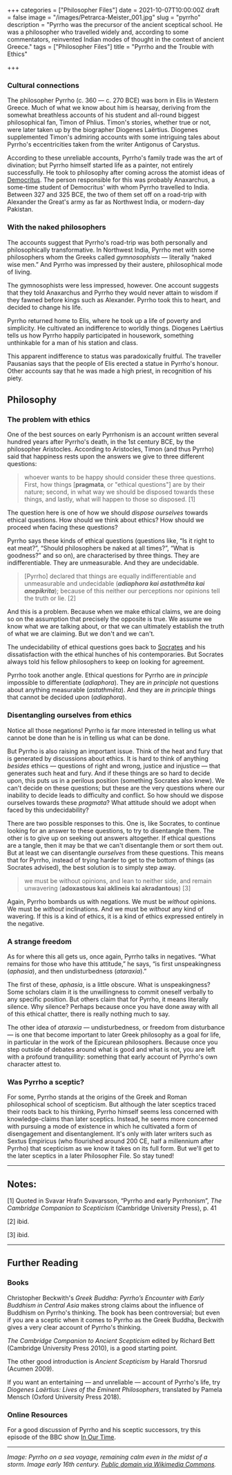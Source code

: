 +++
categories = ["Philosopher Files"]
date = 2021-10-07T10:00:00Z
draft = false
image = "/images/Petrarca-Meister_001.jpg"
slug = "pyrrho"
description = "Pyrrho was the precursor of the ancient sceptical school. He was a philosopher who travelled widely and, according to some commentators, reinvented Indian modes of thought in the context of ancient Greece."
tags = ["Philosopher Files"]
title = "Pyrrho and the Trouble with Ethics"

+++


### **Cultural connections**

The philosopher Pyrrho (c. 360 — c. 270 BCE) was born in Elis in Western Greece. Much of what we know about him is hearsay, deriving from the somewhat breathless accounts of his student and all-round biggest philosophical fan, Timon of Phlius. Timon's stories, whether true or not, were later taken up by the biographer Diogenes Laërtius. Diogenes supplemented Timon's admiring accounts with some intriguing tales about Pyrrho's eccentricities taken from the writer Antigonus of Carystus.

According to these unreliable accounts, Pyrrho's family trade was the art of divination; but Pyrrho himself started life as a painter, not entirely successfully. He took to philosophy after coming across the atomist ideas of [Democritus](/democritus). The person responsible for this was probably Anaxarchus, a some-time student of Democritus' with whom Pyrrho travelled to India. Between 327 and 325 BCE, the two of them set off on a road-trip with Alexander the Great's army as far as Northwest India, or modern-day Pakistan.

### With the naked philosophers

The accounts suggest that Pyrrho's road-trip was both personally and philosophically transformative. In Northwest India, Pyrrho met with some philosophers whom the Greeks called _gymnosophists_ — literally “naked wise men.” And Pyrrho was impressed by their austere, philosophical mode of living.

The gymnosophists were less impressed, however. One account suggests that they told Anaxarchus and Pyrrho they would never attain to wisdom if they fawned before kings such as Alexander. Pyrrho took this to heart, and decided to change his life.

Pyrrho returned home to Elis, where he took up a life of poverty and simplicity. He cultivated an indifference to worldly things. Diogenes Laërtius tells us how Pyrrho happily participated in housework, something unthinkable for a man of his station and class.

This apparent indifference to status was paradoxically fruitful. The traveller Pausanias says that the people of Elis erected a statue in Pyrrho's honour. Other accounts say that he was made a high priest, in recognition of his piety.

## ****Philosophy****

### ******The problem with ethics******

One of the best sources on early Pyrrhonism is an account written several hundred years after Pyrrho's death, in the 1st century BCE, by the philosopher Aristocles. According to Aristocles, Timon (and thus Pyrrho) said that happiness rests upon the answers we give to three different questions:

> whoever wants to be happy should consider these three questions. First, how things [**pragmata**, or "ethical questions"] are by their nature; second, in what way we should be disposed towards these things, and lastly, what will happen to those so disposed. [1]

The question here is one of how we should _dispose ourselves_ towards ethical questions. How should we think about ethics? How should we proceed when facing these questions?

Pyrrho says these kinds of ethical questions (questions like, “Is it right to eat meat?”, “Should philosophers be naked at all times?”, “What is goodness?” and so on), are characterised by three things. They are indifferentiable. They are unmeasurable. And they are undecidable.

> [Pyrrho] declared that things are equally indifferentiable and unmeasurable and undecidable (_**adiaphora kai astathmêta kai anepikrita**_); because of this neither our perceptions nor opinions tell the truth or lie. [2]

And this is a problem. Because when we make ethical claims, we are doing so on the assumption that precisely the opposite is true. We assume we know what we are talking about, or that we can ultimately establish the truth of what we are claiming. But we don't and we can't.

The undecidability of ethical questions goes back to [Socrates](/socrates) and his dissatisfaction with the ethical hunches of his contemporaries. But Socrates always told his fellow philosophers to keep on looking for agreement.

Pyrrho took another angle. Ethical questions for Pyrrho are _in principle_ impossible to differentiate (_adiaphora_). They are _in principle_ not questions about anything measurable (_astathmēta_). And they are _in principle_ things that cannot be decided upon (_adiaphora_).

### ******Disentangling ourselves from ethics******

Notice all those negations! Pyrrho is far more interested in telling us what cannot be done than he is in telling us what can be done.

But Pyrrho is also raising an important issue. Think of the heat and fury that is generated by discussions about ethics. It is hard to think of anything _besides_ ethics — questions of right and wrong, justice and injustice — that generates such heat and fury. And if these things are so hard to decide upon, this puts us in a perilous position (something Socrates also knew). We can't decide on these questions; but these are the very questions where our inability to decide leads to difficulty and conflict. So how should we dispose ourselves towards these _pragmata_? What attitude should we adopt when faced by this undecidability?

There are two possible responses to this. One is, like Socrates, to continue looking for an answer to these questions, to try to disentangle them. The other is to give up on seeking out answers altogether. If ethical questions are a tangle, then it may be that we can't disentangle them or sort them out. But at least we can disentangle _ourselves_ from these questions. This means that for Pyrrho, instead of trying harder to get to the bottom of things (as Socrates advised), the best solution is to simply step away.

> we must be without opinions, and lean to neither side, and remain unwavering (**adoxastous kai aklineis kai akradantous**) [3]

Again, Pyrrho bombards us with negations. We must be _without_ opinions. We must be _without_ inclinations. And we must be _without_ any kind of wavering. If this is a kind of ethics, it is a kind of ethics expressed entirely in the negative.

### ******A strange freedom******

As for where this all gets us, once again, Pyrrho talks in negatives. “What remains for those who have this attitude,” he says, “is first unspeakingness (_aphasia_), and then undisturbedness (_ataraxia_).”

The first of these, _aphasia_, is a little obscure. What is unspeakingness? Some scholars claim it is the unwillingness to commit oneself verbally to any specific position. But others claim that for Pyrrho, it means literally silence. Why silence? Perhaps because once you have done away with all of this ethical chatter, there is really nothing much to say.

The other idea of _ataraxia —_ undisturbedness, or freedom from disturbance — is one that become important to later Greek philosophy as a goal for life, in particular in the work of the Epicurean philosophers. Because once you step outside of debates around what is good and what is not, you are left with a profound tranquillity: something that early account of Pyrrho's own character attest to.

### Was Pyrrho a sceptic?

For some, Pyrrho stands at the origins of the Greek and Roman philosophical school of scepticism. But although the later sceptics traced their roots back to his thinking, Pyrrho himself seems less concerned with knowledge-claims than later sceptics. Instead, he seems more concerned  with pursuing a mode of existence in which he cultivated a form of disengagement and disentanglement. It's only with later writers such as Sextus Empiricus (who flourished around 200 CE, half a millennium after Pyrrho) that scepticism as we know it takes on its full form. But we'll get to the later sceptics in a later Philosopher File. So stay tuned!

---

## Notes:

[1] Quoted in Svavar Hrafn Svavarsson, “Pyrrho and early Pyrrhonism”, _The Cambridge Companion to Scepticism_ (Cambridge University Press), p. 41

[2] ibid.

[3] ibid.

---

## ********Further Reading********

### ******Books******

Christopher Beckwith's _Greek Buddha: Pyrrho’s Encounter with Early Buddhism in Central Asia_ makes strong claims about the influence of Buddhism on Pyrrho's thinking. The book has been controversial; but even if you are a sceptic when it comes to Pyrrho as the Greek Buddha, Beckwith gives a very clear account of Pyrrho's thinking.

_The Cambridge Companion to Ancient Scepticism_ edited by Richard Bett (Cambridge University Press 2010), is a good starting point.

The other good introduction is _Ancient Scepticism_ by Harald Thorsrud (Acumen 2009).

If you want an entertaining — and unreliable — account of Pyrrho's life, try _Diogenes Laërtius: Lives of the Eminent Philosophers_, translated by Pamela Mensch (Oxford University Press 2018).

### ******Online Resources******

For a good discussion of Pyrrho and his sceptic successors, try this episode of the BBC show [In Our Time](https://www.bbc.co.uk/programmes/b01kblc3).

---

_Image: Pyrrho on a sea voyage, remaining calm even in the midst of a storm. Image early 16th century. [Public domain via Wikimedia Commons](https://commons.wikimedia.org/wiki/File:Petrarca-Meister_001.jpg)._



